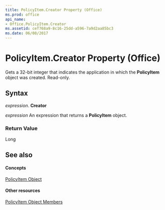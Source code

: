 ```yaml
---
title: PolicyItem.Creator Property (Office)
ms.prod: office
api_name:
- Office.PolicyItem.Creator
ms.assetid: cef768a9-8c16-25dd-a596-7a9d2aa85bc3
ms.date: 06/08/2017
---
```



# PolicyItem.Creator Property (Office)

Gets a 32-bit integer that indicates the application in which the  **PolicyItem** object was created. Read-only.


## Syntax

 _expression_. **Creator**

 _expression_ An expression that returns a **PolicyItem** object.


### Return Value

Long


## See also


#### Concepts


[PolicyItem Object](policyitem-object-office.md)
#### Other resources


[PolicyItem Object Members](policyitem-members-office.md)

